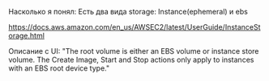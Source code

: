 Насколько я понял:
Есть два вида storage: Instance(ephemeral) и ebs 

https://docs.aws.amazon.com/en_us/AWSEC2/latest/UserGuide/InstanceStorage.html

Описание с UI:
"The root volume is either an EBS volume or instance store volume. The Create Image, Start and Stop actions only apply to instances with an EBS root device type."
